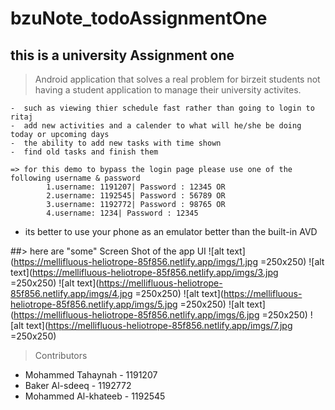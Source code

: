 # bzuNote_todoAssignmentOne
## this is a university Assignment one
>  Android application that solves a real problem for birzeit students
> not having a student application to manage their university activites.

    -  such as viewing thier schedule fast rather than going to login to ritaj
    -  add new activities and a calender to what will he/she be doing today or upcoming days 
    -  the ability to add new tasks with time shown
    -  find old tasks and finish them
    
    => for this demo to bypass the login page please use one of the following username & password
            1.username: 1191207| Password : 12345 OR
            2.username: 1192545| Password : 56789 OR
            3.username: 1192772| Password : 98765 OR
            4.username: 1234| Password : 12345 
* its better to use your phone as an emulator better than the built-in AVD

##> here are "some" Screen Shot of the app UI
![alt text](https://mellifluous-heliotrope-85f856.netlify.app/imgs/1.jpg =250x250)
![alt text](https://mellifluous-heliotrope-85f856.netlify.app/imgs/3.jpg =250x250)
![alt text](https://mellifluous-heliotrope-85f856.netlify.app/imgs/4.jpg =250x250)
![alt text](https://mellifluous-heliotrope-85f856.netlify.app/imgs/5.jpg =250x250)
![alt text](https://mellifluous-heliotrope-85f856.netlify.app/imgs/6.jpg =250x250)
![alt text](https://mellifluous-heliotrope-85f856.netlify.app/imgs/7.jpg =250x250)

> Contributors  
  - Mohammed Tahaynah - 1191207
  - Baker Al-sdeeq - 1192772
  - Mohammed Al-khateeb - 1192545
